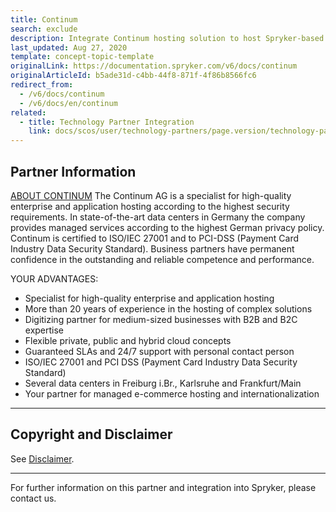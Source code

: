 ```yaml
---
title: Continum
search: exclude
description: Integrate Continum hosting solution to host Spryker-based project.
last_updated: Aug 27, 2020
template: concept-topic-template
originalLink: https://documentation.spryker.com/v6/docs/continum
originalArticleId: b5ade31d-c4bb-44f8-871f-4f86b8566fc6
redirect_from:
  - /v6/docs/continum
  - /v6/docs/en/continum
related:
  - title: Technology Partner Integration
    link: docs/scos/user/technology-partners/page.version/technology-partners.html
---
```


## Partner Information

 [ABOUT CONTINUM](https://www.continum.net/de/) 
The Continum AG is a specialist for high-quality enterprise and application hosting according to the highest security requirements. In state-of-the-art data centers in Germany the company provides managed services according to the highest German privacy policy. Continum is certified to ISO/IEC 27001 and to PCI-DSS (Payment Card Industry Data Security Standard). Business partners have permanent confidence in the outstanding and reliable competence and performance. 
 
 YOUR ADVANTAGES: 

* Specialist for high-quality enterprise and application hosting
* More than 20 years of experience in the hosting of complex solutions
* Digitizing partner for medium-sized businesses with B2B and B2C expertise
* Flexible private, public and hybrid cloud concepts
* Guaranteed SLAs and 24/7 support with personal contact person
* ISO/IEC 27001 and PCI DSS (Payment Card Industry Data Security Standard)
* Several data centers in Freiburg i.Br., Karlsruhe and Frankfurt/Main
* Your partner for managed e-commerce hosting and internationalization 
---

## Copyright and Disclaimer

See [Disclaimer](https://github.com/spryker/spryker-documentation).

---
For further information on this partner and integration into Spryker, please contact us.

<div class="hubspot-form js-hubspot-form" data-portal-id="2770802" data-form-id="163e11fb-e833-4638-86ae-a2ca4b929a41" id="hubspot-1"></div>



